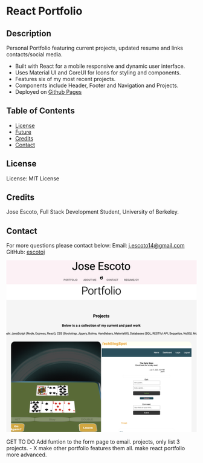 # React Portfolio 

## Description

Personal Portfolio featuring current projects, updated resume and links contacts/social media. 
- Built with React for a mobile responsive and dynamic user interface. 
- Uses Material UI and CoreUI for Icons for styling and components.
- Features six of my most recent projects.
- Components include Header, Footer and Navigation and Projects.
- Deployed on [Github Pages](https://escotoj.github.io/React-Portfolio/)


## Table of Contents

- [License](#License)
- [Future](#Future)
- [Credits](#Credits)
- [Contact](#Contact)

## License

License: MIT License

## Credits

Jose Escoto, Full Stack Development Student, University of Berkeley.

## Contact

For more questions please contact below:
Email: j.escoto14@gmail.com
GitHub: [escotoj](https://github.com/escotoj)

![React](public/reactportfolio.png)

GET TO DO 
Add funtion to the form page to email. 
projects, only list 3 projects. - X
make other portfolio features them all.
make react portfolio more advanced. 